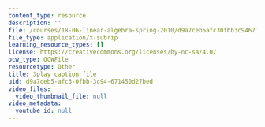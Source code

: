 ```yaml
---
content_type: resource
description: ''
file: /courses/18-06-linear-algebra-spring-2010/d9a7ceb5afc30fbb3c94671450d27bed_JibVXBElKL0.srt
file_type: application/x-subrip
learning_resource_types: []
license: https://creativecommons.org/licenses/by-nc-sa/4.0/
ocw_type: OCWFile
resourcetype: Other
title: 3play caption file
uid: d9a7ceb5-afc3-0fbb-3c94-671450d27bed
video_files:
  video_thumbnail_file: null
video_metadata:
  youtube_id: null
---
```

